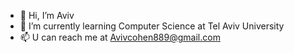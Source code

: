 - 👋 Hi, I’m Aviv
- 🌱 I’m currently learning Computer Science at Tel Aviv University
- 📫 U can reach me at Avivcohen889@gmail.com

<!---
avivcohen1704/avivcohen1704 is a ✨ special ✨ repository because its `README.md` (this file) appears on your GitHub profile.
You can click the Preview link to take a look at your changes.
--->
